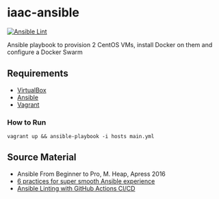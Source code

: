 # iaac-ansible
[![Ansible Lint](https://github.com/riccardo94p/iaac-ansible/actions/workflows/ansible-lint.yml/badge.svg)](https://github.com/riccardo94p/iaac-ansible/actions/workflows/ansible-lint.yml)

Ansible playbook to provision 2 CentOS VMs, install Docker on them and configure a Docker Swarm

## Requirements
* [VirtualBox](https://www.virtualbox.org/)
* [Ansible](https://www.ansible.com/)
* [Vagrant](https://www.vagrantup.com/)

### How to Run
`vagrant up && ansible-playbook -i hosts main.yml`

## Source Material
* Ansible From Beginner to Pro, M. Heap, Apress 2016
* [6 practices for super smooth Ansible experience](https://max.engineer/six-ansible-practices)
* [Ansible Linting with GitHub Actions CI/CD](https://www.ansible.com/blog/ansible-linting-with-github-actions)
